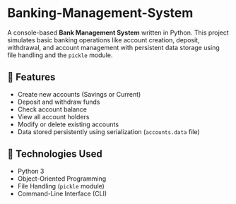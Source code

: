 # Banking-Management-System

A console-based **Bank Management System** written in Python. This project simulates basic banking operations like account creation, deposit, withdrawal, and account management with persistent data storage using file handling and the `pickle` module.

## 🚀 Features

- Create new accounts (Savings or Current)
- Deposit and withdraw funds
- Check account balance
- View all account holders
- Modify or delete existing accounts
- Data stored persistently using serialization (`accounts.data` file)

## 🧰 Technologies Used

- Python 3
- Object-Oriented Programming
- File Handling (`pickle` module)
- Command-Line Interface (CLI)
